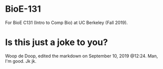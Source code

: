 # BioE-131
For BioE C131 (Intro to Comp Bio) at UC Berkeley (Fall 2019).

# Is this just a joke to you?
Woop de Doop, edited the markdown on September 10, 2019 @12:24. Man, I'm good. Jk jk.
